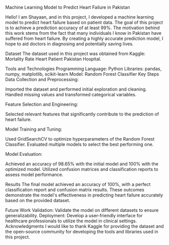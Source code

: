 Machine Learning Model to Predict Heart Failure in Pakistan

Hello! I am Shayaan, and in this project, I developed a machine learning model to predict heart failure based on patient data. The goal of this project is to achieve a prediction accuracy of at least 99%. The motivation behind this work stems from the fact that many individuals I know in Pakistan have suffered from heart failure. By creating a highly accurate prediction model, I hope to aid doctors in diagnosing and potentially saving lives.

Dataset
The dataset used in this project was obtained from Kaggle: Mortality Rate Heart Patient Pakistan Hospital.

Tools and Technologies
Programming Language: Python
Libraries: pandas, numpy, matplotlib, scikit-learn
Model: Random Forest Classifier
Key Steps
Data Collection and Preprocessing:

Imported the dataset and performed initial exploration and cleaning.
Handled missing values and transformed categorical variables.

Feature Selection and Engineering:

Selected relevant features that significantly contribute to the prediction of heart failure.

Model Training and Tuning:

Used GridSearchCV to optimize hyperparameters of the Random Forest Classifier.
Evaluated multiple models to select the best performing one.

Model Evaluation:

Achieved an accuracy of 98.65% with the initial model and 100% with the optimized model.
Utilized confusion matrices and classification reports to assess model performance.

Results
The final model achieved an accuracy of 100%, with a perfect classification report and confusion matrix results. These outcomes demonstrate the model's effectiveness in predicting heart failure accurately based on the provided dataset.

Future Work
Validation: Validate the model on different datasets to ensure generalizability.
Deployment: Develop a user-friendly interface for healthcare professionals to utilize the model in clinical settings.
Acknowledgments
I would like to thank Kaggle for providing the dataset and the open-source community for developing the tools and libraries used in this project.

